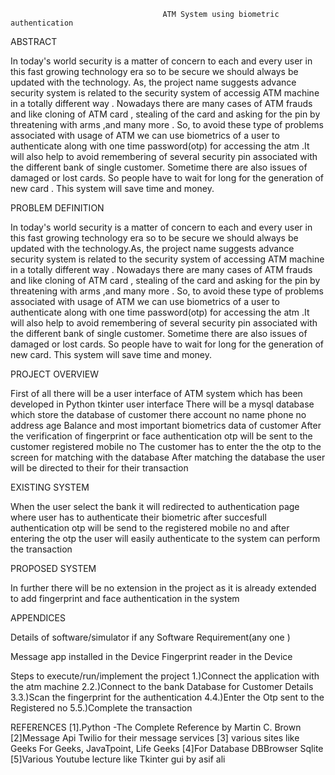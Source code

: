                                       ATM System using biometric authentication
ABSTRACT

In today's world security is a matter of concern to each and every user in this fast growing technology era so to be secure we should always be
updated with the technology. As, the project name suggests advance security system is related to the security system of accessig ATM machine in a totally different way . Nowadays there are many cases of ATM frauds and like cloning of ATM card , stealing of the card and asking for the pin by threatening with arms ,and many more . So, to avoid these type of problems associated with usage of ATM we can use biometrics of a user to authenticate along with one time password(otp) for accessing the atm .It will also help to avoid remembering of several security pin associated with the different bank of single customer. Sometime there are also issues of damaged or lost cards. So people have to wait for long for the generation of new card . This system will save time and money.

PROBLEM DEFINITION

In today's world security is a matter of concern to each and every user in this fast growing technology era so to be secure we should always be updated with the technology.As, the project name suggests advance security system is related to the security system of accessing ATM machine in a totally different way . Nowadays there are many cases of ATM frauds and like cloning of ATM card , stealing of the card and asking for the pin by threatening with arms ,and many more . So, to avoid these type of problems associated with usage of ATM we can use biometrics of a user to authenticate along with one time password(otp) for accessing the atm .It will also help to avoid remembering of several security pin associated with the different bank of single customer. Sometime there are also issues of damaged or lost cards. So people have to wait for long for the generation of new card. This system will save time and money.

PROJECT OVERVIEW

First of all there will be a user interface of ATM system which has been developed in Python tkinter user interface There will be a mysql database which store the database of customer there account no name phone no address age Balance and most important biometrics data of customer After the verification of fingerprint or face authentication otp will be sent to the customer registered mobile no The customer has to enter the the otp to the screen for matching with the database After matching the database the user will be directed to their for their transaction

EXISTING SYSTEM

When the user select the bank it will redirected to authentication page where user has to authenticate their biometric after succesfull authentication otp will be send to the registered mobile no and after entering the otp the user will easily authenticate to the system can perform the transaction

PROPOSED SYSTEM

In further there will be no extension in the project as it is already extended to add fingerprint and face authentication in the system

APPENDICES

Details of software/simulator if any Software Requirement(any one )

Message app installed in the Device
Fingerprint reader in the Device


Steps to execute/run/implement the project 
1.)Connect the application with the atm machine 
2.2.)Connect to the bank Database for Customer Details 
3.3.)Scan the fingerprint for the authentication 
4.4.)Enter the Otp sent to the Registered no 
5.5.)Complete the transaction

REFERENCES [1].Python -The Complete Reference by Martin C. Brown 
           [2]Message Api Twilio for their message services 
           [3] various sites like Geeks For Geeks, JavaTpoint, Life Geeks 
           [4]For Database DBBrowser Sqlite 
           [5]Various Youtube lecture like Tkinter gui by asif ali


